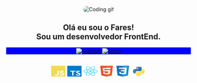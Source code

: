 <div align="center">
  <img align="center" alt="Coding gif"  style="border-radius:300px;" src="https://preview.redd.it/mw4y58i658981.gif?width=750&auto=webp&s=d1f8893494ed1d8e9f731f4b7e7915ca7e4039dc">
</div>

<h2 align="center">Olá eu sou o Fares! <br> Sou um desenvolvedor FrontEnd.</h2>

<p align="center" style="background:blue">
  <a href="https://www.linkedin.com/in/fares-nunes-281b1a240/" target="_blank">
    <img align="center" src="https://img.shields.io/badge/-Fares%20Nunes-blue?style=flat-square&logo=Linkedin&logoColor=white" alt="linkedin"/>
  </a>   
  <a href="mailto:faresnunes.dev@gmail.com">
    <img align="center" src="https://img.shields.io/badge/-faresnunes.dev-blue?style=flat-square&logo=Gmail&logoColor=white" alt="gmail"/>
  </a>
</p>

<br />


<div align="center" style="display: inline_block">
  <img align="center" alt="JavaScript" height="30" width="40" src="https://raw.githubusercontent.com/devicons/devicon/master/icons/javascript/javascript-plain.svg">
  <img align="center" alt="TypeScript" height="30" width="40" src="https://raw.githubusercontent.com/devicons/devicon/master/icons/typescript/typescript-plain.svg">
  <img align="center" alt="React" height="30" width="40" src="https://raw.githubusercontent.com/devicons/devicon/master/icons/react/react-original.svg">
  <img align="center" alt="HTML" height="30" width="40" src="https://raw.githubusercontent.com/devicons/devicon/master/icons/html5/html5-original.svg">
  <img align="center" alt="CSS" height="30" width="40" src="https://raw.githubusercontent.com/devicons/devicon/master/icons/css3/css3-original.svg">
  <img align="center" alt="Python" height="30" width="40" src="https://raw.githubusercontent.com/devicons/devicon/master/icons/python/python-original.svg">
</div>

<br />
